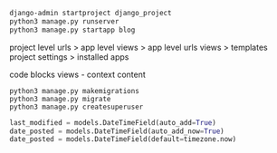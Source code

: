 ```bash
django-admin startproject django_project
python3 manage.py runserver
python3 manage.py startapp blog
```

project level urls > app level views > app level urls 
views > templates
project settings > installed apps

code blocks
views - context
content

```shell
python3 manage.py makemigrations
python3 manage.py migrate
python3 manage.py createsuperuser
```

```python
last_modified = models.DateTimeField(auto_add=True)
date_posted = models.DateTimeField(auto_add_now=True)
date_posted = models.DateTimeField(default=timezone.now)
```
